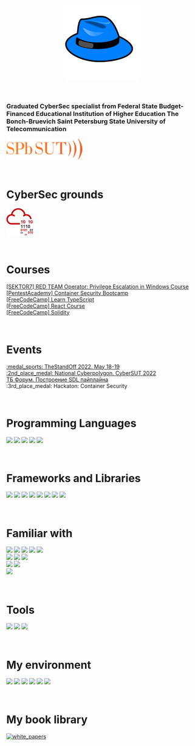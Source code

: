 <p align="center">
  <img alighn="center" alt="White Hat" width="200" high="200" src="./resources/bluet_hat.png">
</p>

<br />

<h3 align="left">Graduated CyberSec specialist from Federal State Budget-Financed Educational Institution of Higher Education The Bonch-Bruevich Saint Petersburg State University of Telecommunication</h3>
<a align="center" target="_blank" href="https://www.sut.ru/eng" title="SpbSut"><img width="200px" src="./resources/spbsutlogo.svg"/></a>
<h1><br>CyberSec grounds</h1>
<p align="left">
  <a href="https://tryhackme.com/p/qwerty3223">
    <img align="center" alt="TryHackMe profile" width="70px" src="./resources/tryhackme.png" />
  </a>
</p>

<h1><br>Courses</h1>
<p align="left">
  <a href='https://institute.sektor7.net/rto-lpe-windows'>
    [SEKTOR7] RED TEAM Operator: Privilege Escalation in Windows Course
  </a>
  <a href='https://bootcamps.pentesteracademy.com/course/container-security-on-demand'>[PentestAcademy] Container Security Bootcamp</a>
  <br/><a href='https://www.youtube.com/watch?v=30LWjhZzg50'>[FreeCodeCamp] Learn TypeScript </a>
  <br/><a href='https://www.youtube.com/watch?v=bMknfKXIFA8&t=36659s'>[FreeCodeCamp] React Course </a>
  <br/><a href='https://www.youtube.com/watch?v=gyMwXuJrbJQ'>[FreeCodeCamp] Solidity </a>
</p>

<h1><br>Events</h1>
<p>
  <a href="https://standoff365.com/#standoff">
    :medal_sports: TheStandOff 2022. May 18-19</a><br>
  <a href="https://www.sut.ru/bonchnews/education/08-04-2022-kiberspbgut-2022:-itogi-studencheskoy-olimpiadi"> 
    :2nd_place_medal: National Cyberpolygon. CyberSUT 2022
  </a>
  <br><a href="https://www.tbforum.ru/2023/program/sdl">ТБ Форум. Построение SDL пайплайна</a>
  <br>:3rd_place_medal: Hackaton: Container Security
  
</p>

<h1><br>Programming Languages</h1>
<p>
  <img src="https://img.shields.io/badge/Python-FFD43B?style=for-the-badge&logo=python&logoColor=blue">
  <img src="https://img.shields.io/badge/C++-00599C?style=for-the-badge&logo=c%2B%2B&logoColor=white">
  <img src="https://img.shields.io/badge/Solidity-363636?style=for-the-badge&logo=solidity&logoColor=white">
  <img src="https://img.shields.io/badge/Golang-00ADD8?style=for-the-badge&logo=go&logoColor=white">
  <img src="https://img.shields.io/badge/JS-F7DF1E?style=for-the-badge&logo=javascript&logoColor=black">
</p>

<h1><br>Frameworks and Libraries</h1>
<p>
  <img src="https://img.shields.io/badge/Node-339933?style=for-the-badge&logo=nodedotjs&logoColor=green">
  <img src="https://img.shields.io/badge/TypeScript-3178C6?style=for-the-badge&logo=typescript&logoColor=white">
  <img src="https://img.shields.io/badge/React-61DAFB?style=for-the-badge&logo=react&logoColor=blue">
  <img src="https://img.shields.io/badge/FastAPI-009688?style=for-the-badge&logo=fastapi&logoColor=red">
  <img src="https://img.shields.io/badge/Pytest-0A9EDC?style=for-the-badge&logo=pytest&logoColor=green">
  <img src="https://img.shields.io/badge/Django-092E20?style=for-the-badge&logo=django&logoColor=green">
  <img src="https://img.shields.io/badge/Pandas-150458?style=for-the-badge&logo=pandas&logoColor=blue">
  <img src="https://img.shields.io/badge/OpenZeppelin-4E5EE4?style=for-the-badge&logo=openzeppelin&logoColor=blue">
</p>

<h1><br>Familiar with</h1>
<p>
  <img src="https://img.shields.io/badge/Kafka-231F20?style=for-the-badge&logo=apachekafka&logoColor=white">
  <img src="https://img.shields.io/badge/MongoDB-47A248?style=for-the-badge&logo=mongodb&logoColor=green">
  <img src="https://img.shields.io/badge/Elasticsearch-005571?style=for-the-badge&logo=elasticsearch&logoColor=white">
  <img src="https://img.shields.io/badge/Postgresql-4169E1?style=for-the-badge&logo=postgresql&logoColor=white">
  <img src="https://img.shields.io/badge/redis-CC0000?&style=for-the-badge&logo=redis&logoColor=white">
  <br>
  <img src="https://img.shields.io/badge/Gitlab_CI/CD-FC6D26?style=for-the-badge&logo=githubactions&logoColor=black">
  <img src="https://img.shields.io/badge/GIT-E44C30?style=for-the-badge&logo=git&logoColor=white">
  <img src="https://img.shields.io/badge/Docker-2CA5E0?style=for-the-badge&logo=docker&logoColor=white"><br>
  <img src="https://img.shields.io/badge/Ethereum-3C3C3D?&style=for-the-badge&logo=ethereum&logoColor=cyan">
  <img src="https://img.shields.io/badge/IPFS-65C2CB?&style=for-the-badge&logo=ipfs&logoColor=white"><br>
  <img src="https://img.shields.io/badge/SAP-0FAAFF?style=for-the-badge&logo=sap&logoColor=white">
</p>

<h1><br>Tools</h1>
<p>
  <img src="https://img.shields.io/badge/Wireshark-1679A7?&style=for-the-badge&logo=wireshark&logoColor=white">
  <img src="https://img.shields.io/badge/Wireguard-88171A?&style=for-the-badge&logo=wireguard&logoColor=red">
  <img src="https://img.shields.io/badge/Postman-FF6C37?style=for-the-badge&logo=postman&logoColor=white">
</p>



<h1><br>My environment</h1>
<p>
  <img src="https://img.shields.io/badge/Xonsh-7F5AB6?style=for-the-badge&logo=gnu-bash&logoColor=white">
  <img src="https://img.shields.io/badge/Notion-FFFFFF?style=for-the-badge&logo=notion&logoColor=black">
  <img src="https://img.shields.io/badge/mac%20os-FFFFFF?style=for-the-badge&logo=apple&logoColor=gray">
  <img src="https://img.shields.io/badge/JetBrains_IDE-000000?style=for-the-badge&logo=jetbrains&logoColor=white">
  <img src="https://img.shields.io/badge/iTerm-000000?style=for-the-badge&logo=iterm2&logoColor=white">
  <img src="https://img.shields.io/badge/Visual_Studio_Code-0078D4?style=for-the-badge&logo=visual%20studio%20code&logoColor=white">
</p>

<h1><br>My book library</h1>
<p>
  <a align="center" href="https://github.com/hamman3223/MyBookLibrary">
    <img src="https://github-readme-stats.vercel.app/api/pin/?username=hamman3223&repo=MyBookLibrary&theme=chartreuse-dark" alt="white_papers">
  </a>
</p>